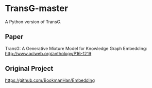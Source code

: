 # TransG-master
A Python version of TransG. 

## Paper
TransG: A Generative Mixture Model for Knowledge Graph Embedding: http://www.aclweb.org/anthology/P16-1219

## Original Project
https://github.com/BookmanHan/Embedding

